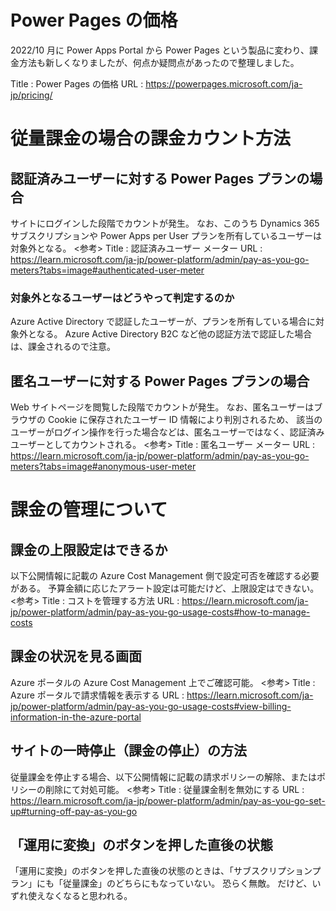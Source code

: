 # Power Pages の価格

2022/10 月に Power Apps Portal から Power Pages という製品に変わり、課金方法も新しくなりましたが、何点か疑問点があったので整理しました。

Title : Power Pages の価格
URL : https://powerpages.microsoft.com/ja-jp/pricing/

# 従量課金の場合の課金カウント方法

## 認証済みユーザーに対する Power Pages プランの場合

サイトにログインした段階でカウントが発生。
なお、このうち Dynamics 365 サブスクリプションや Power Apps per User プランを所有しているユーザーは対象外となる。
<参考>
Title : 認証済みユーザー メーター
URL : https://learn.microsoft.com/ja-jp/power-platform/admin/pay-as-you-go-meters?tabs=image#authenticated-user-meter

### 対象外となるユーザーはどうやって判定するのか

Azure Active Directory で認証したユーザーが、プランを所有している場合に対象外となる。
Azure Active Directory B2C など他の認証方法で認証した場合は、課金されるので注意。

## 匿名ユーザーに対する Power Pages プランの場合

Web サイトページを閲覧した段階でカウントが発生。
なお、匿名ユーザーはブラウザの Cookie に保存されたユーザー ID 情報により判別されるため、
該当のユーザーがログイン操作を行った場合などは、匿名ユーザーではなく、認証済みユーザーとしてカウントされる。
<参考>
Title : 匿名ユーザー メーター
URL : https://learn.microsoft.com/ja-jp/power-platform/admin/pay-as-you-go-meters?tabs=image#anonymous-user-meter

# 課金の管理について

## 課金の上限設定はできるか

以下公開情報に記載の Azure Cost Management 側で設定可否を確認する必要がある。
予算金額に応じたアラート設定は可能だけど、上限設定はできない。
<参考>
Title : コストを管理する方法
URL : https://learn.microsoft.com/ja-jp/power-platform/admin/pay-as-you-go-usage-costs#how-to-manage-costs

## 課金の状況を見る画面

Azure ポータルの Azure Cost Management 上でご確認可能。
<参考>
Title : Azure ポータルで請求情報を表示する
URL : https://learn.microsoft.com/ja-jp/power-platform/admin/pay-as-you-go-usage-costs#view-billing-information-in-the-azure-portal

## サイトの一時停止（課金の停止）の方法

従量課金を停止する場合、以下公開情報に記載の請求ポリシーの解除、またはポリシーの削除にて対処可能。
<参考>
Title : 従量課金制を無効にする
URL : https://learn.microsoft.com/ja-jp/power-platform/admin/pay-as-you-go-set-up#turning-off-pay-as-you-go

## 「運用に変換」のボタンを押した直後の状態

「運用に変換」のボタンを押した直後の状態のときは、「サブスクリプションプラン」にも「従量課金」のどちらにもなっていない。
恐らく無敵。
だけど、いずれ使えなくなると思われる。
